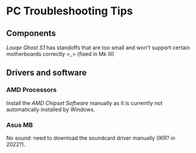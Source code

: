 # PC Troubleshooting Tips

## Components

*Louqe Ghost S1* has standoffs that are too small and won't support certain motherboards correctly =_= (fixed in Mk III)

## Drivers and software

### AMD Processors

Install the *AMD Chipset Software* manually as it is currently not automatically installed by Windows.

### Asus MB

No sound: need to download the soundcard driver manually (IKR? in 2022?).